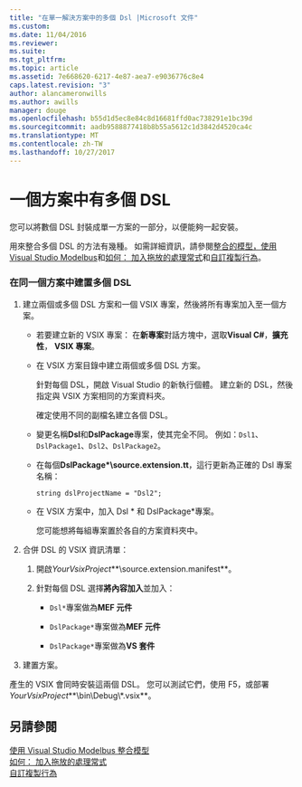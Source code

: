 ```yaml
---
title: "在單一解決方案中的多個 Dsl |Microsoft 文件"
ms.custom: 
ms.date: 11/04/2016
ms.reviewer: 
ms.suite: 
ms.tgt_pltfrm: 
ms.topic: article
ms.assetid: 7e668620-6217-4e87-aea7-e9036776c8e4
caps.latest.revision: "3"
author: alancameronwills
ms.author: awills
manager: douge
ms.openlocfilehash: b55d1d5ec8e84c8d16681ffd0ac738291e1bc39d
ms.sourcegitcommit: aadb9588877418b8b55a5612c1d3842d4520ca4c
ms.translationtype: MT
ms.contentlocale: zh-TW
ms.lasthandoff: 10/27/2017
---
```

# <a name="multiple-dsls-in-one-solution"></a>一個方案中有多個 DSL
您可以將數個 DSL 封裝成單一方案的一部分，以便能夠一起安裝。  
  
 用來整合多個 DSL 的方法有幾種。 如需詳細資訊，請參閱[整合的模型，使用 Visual Studio Modelbus](../modeling/integrating-models-by-using-visual-studio-modelbus.md)和[如何： 加入拖放的處理常式](../modeling/how-to-add-a-drag-and-drop-handler.md)和[自訂複製行為](../modeling/customizing-copy-behavior.md)。  
  
### <a name="to-build-more-than-one-dsl-in-the-same-solution"></a>在同一個方案中建置多個 DSL  
  
1.  建立兩個或多個 DSL 方案和一個 VSIX 專案，然後將所有專案加入至一個方案。  
  
    -   若要建立新的 VSIX 專案： 在**新專案**對話方塊中，選取**Visual C#**，**擴充性**， **VSIX 專案**。  
  
    -   在 VSIX 方案目錄中建立兩個或多個 DSL 方案。  
  
         針對每個 DSL，開啟 Visual Studio 的新執行個體。 建立新的 DSL，然後指定與 VSIX 方案相同的方案資料夾。  
  
         確定使用不同的副檔名建立各個 DSL。  
  
    -   變更名稱**Dsl**和**DslPackage**專案，使其完全不同。 例如：`Dsl1`、`DslPackage1`、`Dsl2`、`DslPackage2`。  
  
    -   在每個**DslPackage\*\source.extension.tt**，這行更新為正確的 Dsl 專案名稱：  
  
         `string dslProjectName = "Dsl2";`  
  
    -   在 VSIX 方案中，加入 Dsl * 和 DslPackage\*專案。  
  
         您可能想將每組專案置於各自的方案資料夾中。  
  
2.  合併 DSL 的 VSIX 資訊清單：  
  
    1.  開啟*YourVsixProject***\source.extension.manifest**。  
  
    2.  針對每個 DSL 選擇**將內容加入**並加入：  
  
        -   `Dsl*`專案做為**MEF 元件**  
  
        -   `DslPackage*`專案做為**MEF 元件**  
  
        -   `DslPackage*`專案做為**VS 套件**  
  
3.  建置方案。  
  
 產生的 VSIX 會同時安裝這兩個 DSL。 您可以測試它們，使用 F5，或部署*YourVsixProject***\bin\Debug\\\*.vsix**。  
  
## <a name="see-also"></a>另請參閱  
 [使用 Visual Studio Modelbus 整合模型](../modeling/integrating-models-by-using-visual-studio-modelbus.md)   
 [如何： 加入拖放的處理常式](../modeling/how-to-add-a-drag-and-drop-handler.md)   
 [自訂複製行為](../modeling/customizing-copy-behavior.md)